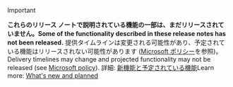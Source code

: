 > [!Important]
> <span data-ttu-id="eaa9a-101">**これらのリリース ノートで説明されている機能の一部は、まだリリースされていません。**</span><span class="sxs-lookup"><span data-stu-id="eaa9a-101">**Some of the functionality described in these release notes has not been released.**</span></span> <span data-ttu-id="eaa9a-102">提供タイムラインは変更される可能性があり、予定されている機能はリリースされない可能性があります ([Microsoft ポリシー](https://go.microsoft.com/fwlink/p/?linkid=2007332)を参照)。</span><span class="sxs-lookup"><span data-stu-id="eaa9a-102">Delivery timelines may change and projected functionality may not be released (see [Microsoft policy](https://go.microsoft.com/fwlink/p/?linkid=2007332)).</span></span> <span data-ttu-id="eaa9a-103">詳細: [新機能と予定されている機能](/dynamics365-release-plan/2019wave2/dynamics365-field-service/planned-features)</span><span class="sxs-lookup"><span data-stu-id="eaa9a-103">Learn more: [What's new and planned](/dynamics365-release-plan/2019wave2/dynamics365-field-service/planned-features)</span></span>

